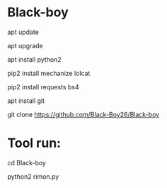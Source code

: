 # Black-boy

apt update

apt upgrade

apt install python2

pip2 install mechanize lolcat

pip2 install requests bs4

apt install git

git clone https://github.com/Black-Boy26/Black-boy

# Tool run:

cd Black-boy

python2 rimon.py
